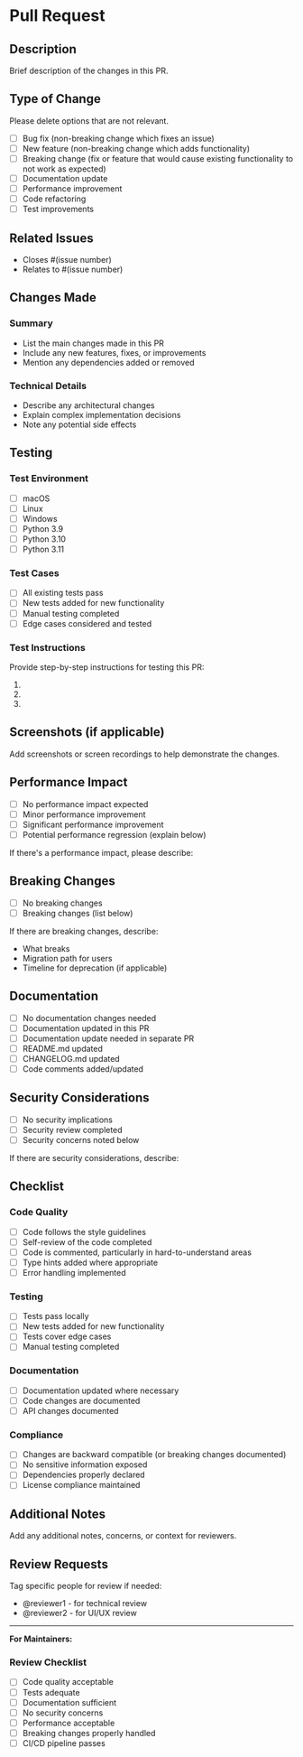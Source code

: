 # Pull Request

## Description

Brief description of the changes in this PR.

## Type of Change

Please delete options that are not relevant.

- [ ] Bug fix (non-breaking change which fixes an issue)
- [ ] New feature (non-breaking change which adds functionality)
- [ ] Breaking change (fix or feature that would cause existing functionality to not work as expected)
- [ ] Documentation update
- [ ] Performance improvement
- [ ] Code refactoring
- [ ] Test improvements

## Related Issues

- Closes #(issue number)
- Relates to #(issue number)

## Changes Made

### Summary
- List the main changes made in this PR
- Include any new features, fixes, or improvements
- Mention any dependencies added or removed

### Technical Details
- Describe any architectural changes
- Explain complex implementation decisions
- Note any potential side effects

## Testing

### Test Environment
- [ ] macOS
- [ ] Linux
- [ ] Windows
- [ ] Python 3.9
- [ ] Python 3.10
- [ ] Python 3.11

### Test Cases
- [ ] All existing tests pass
- [ ] New tests added for new functionality
- [ ] Manual testing completed
- [ ] Edge cases considered and tested

### Test Instructions
Provide step-by-step instructions for testing this PR:

1. 
2. 
3. 

## Screenshots (if applicable)

Add screenshots or screen recordings to help demonstrate the changes.

## Performance Impact

- [ ] No performance impact expected
- [ ] Minor performance improvement
- [ ] Significant performance improvement
- [ ] Potential performance regression (explain below)

If there's a performance impact, please describe:

## Breaking Changes

- [ ] No breaking changes
- [ ] Breaking changes (list below)

If there are breaking changes, describe:
- What breaks
- Migration path for users
- Timeline for deprecation (if applicable)

## Documentation

- [ ] No documentation changes needed
- [ ] Documentation updated in this PR
- [ ] Documentation update needed in separate PR
- [ ] README.md updated
- [ ] CHANGELOG.md updated
- [ ] Code comments added/updated

## Security Considerations

- [ ] No security implications
- [ ] Security review completed
- [ ] Security concerns noted below

If there are security considerations, describe:

## Checklist

### Code Quality
- [ ] Code follows the style guidelines
- [ ] Self-review of the code completed
- [ ] Code is commented, particularly in hard-to-understand areas
- [ ] Type hints added where appropriate
- [ ] Error handling implemented

### Testing
- [ ] Tests pass locally
- [ ] New tests added for new functionality
- [ ] Tests cover edge cases
- [ ] Manual testing completed

### Documentation
- [ ] Documentation updated where necessary
- [ ] Code changes are documented
- [ ] API changes documented

### Compliance
- [ ] Changes are backward compatible (or breaking changes documented)
- [ ] No sensitive information exposed
- [ ] Dependencies properly declared
- [ ] License compliance maintained

## Additional Notes

Add any additional notes, concerns, or context for reviewers.

## Review Requests

Tag specific people for review if needed:
- @reviewer1 - for technical review
- @reviewer2 - for UI/UX review

---

**For Maintainers:**

### Review Checklist
- [ ] Code quality acceptable
- [ ] Tests adequate
- [ ] Documentation sufficient
- [ ] No security concerns
- [ ] Performance acceptable
- [ ] Breaking changes properly handled
- [ ] CI/CD pipeline passes